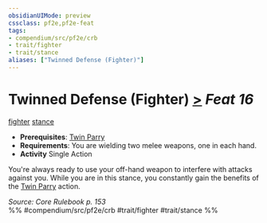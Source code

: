 ```yaml
---
obsidianUIMode: preview
cssclass: pf2e,pf2e-feat
tags:
- compendium/src/pf2e/crb
- trait/fighter
- trait/stance
aliases: ["Twinned Defense (Fighter)"]
---
```

# Twinned Defense (Fighter)  [>](../../Rules/core-rulebook/chapter-9-playing-the-game.md#Actions "Single Action") *Feat 16*  
[fighter](../../Rules/traits/fighter.md)  [stance](../../Rules/traits/stance.md)  

- **Prerequisites**: [Twin Parry](twin-parry-fighter.md)
- **Requirements**: You are wielding two melee weapons, one in each hand.
- **Activity** Single Action

You're always ready to use your off-hand weapon to interfere with attacks against you. While you are in this stance, you constantly gain the benefits of the [Twin Parry](twin-parry-fighter.md) action.

*Source: Core Rulebook p. 153*  
%% #compendium/src/pf2e/crb #trait/fighter #trait/stance %%